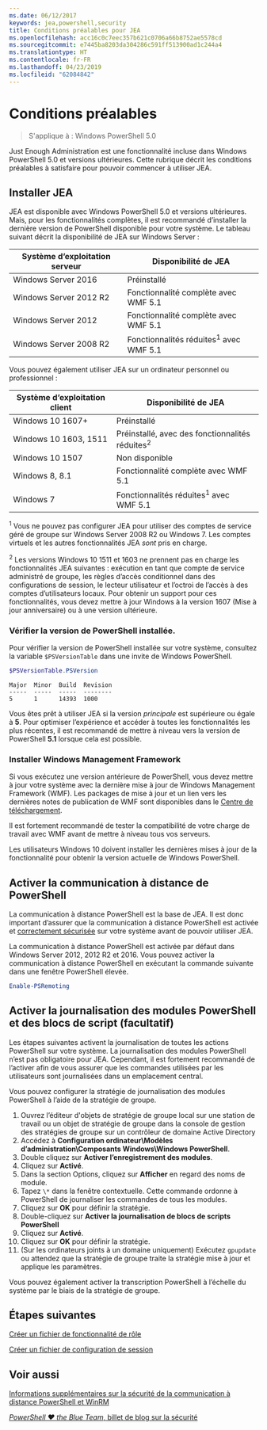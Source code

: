 ```yaml
---
ms.date: 06/12/2017
keywords: jea,powershell,security
title: Conditions préalables pour JEA
ms.openlocfilehash: acc16c0c7eec357b621c0706a66b8752ae5578cd
ms.sourcegitcommit: e7445ba8203da304286c591ff513900ad1c244a4
ms.translationtype: HT
ms.contentlocale: fr-FR
ms.lasthandoff: 04/23/2019
ms.locfileid: "62084842"
---
```

# <a name="prerequisites"></a>Conditions préalables

> S'applique à : Windows PowerShell 5.0

Just Enough Administration est une fonctionnalité incluse dans Windows PowerShell 5.0 et versions ultérieures.
Cette rubrique décrit les conditions préalables à satisfaire pour pouvoir commencer à utiliser JEA.

## <a name="install-jea"></a>Installer JEA

JEA est disponible avec Windows PowerShell 5.0 et versions ultérieures. Mais, pour les fonctionnalités complètes, il est recommandé d’installer la dernière version de PowerShell disponible pour votre système.
Le tableau suivant décrit la disponibilité de JEA sur Windows Server :

Système d’exploitation serveur   | Disponibilité de JEA
--------------------------|--------------------------------
Windows Server 2016       | Préinstallé
Windows Server 2012 R2    | Fonctionnalité complète avec WMF 5.1
Windows Server 2012       | Fonctionnalité complète avec WMF 5.1
Windows Server 2008 R2    | Fonctionnalités réduites<sup>1</sup> avec WMF 5.1

Vous pouvez également utiliser JEA sur un ordinateur personnel ou professionnel :

Système d’exploitation client   | Disponibilité de JEA
--------------------------|-----------------------------------------------------
Windows 10 1607+          | Préinstallé
Windows 10 1603, 1511     | Préinstallé, avec des fonctionnalités réduites<sup>2</sup>
Windows 10 1507           | Non disponible
Windows 8, 8.1            | Fonctionnalité complète avec WMF 5.1
Windows 7                 | Fonctionnalités réduites<sup>1</sup> avec WMF 5.1

<sup>1</sup> Vous ne pouvez pas configurer JEA pour utiliser des comptes de service géré de groupe sur Windows Server 2008 R2 ou Windows 7.
Les comptes virtuels et les autres fonctionnalités JEA *sont* pris en charge.

<sup>2</sup> Les versions Windows 10 1511 et 1603 ne prennent pas en charge les fonctionnalités JEA suivantes : exécution en tant que compte de service administré de groupe, les règles d’accès conditionnel dans des configurations de session, le lecteur utilisateur et l’octroi de l’accès à des comptes d’utilisateurs locaux.
Pour obtenir un support pour ces fonctionnalités, vous devez mettre à jour Windows à la version 1607 (Mise à jour anniversaire) ou à une version ultérieure.

### <a name="check-which-version-of-powershell-is-installed"></a>Vérifier la version de PowerShell installée.

Pour vérifier la version de PowerShell installée sur votre système, consultez la variable `$PSVersionTable` dans une invite de Windows PowerShell.

```powershell
$PSVersionTable.PSVersion
```

```output
Major  Minor  Build  Revision
-----  -----  -----  --------
5      1      14393  1000
```

Vous êtes prêt à utiliser JEA si la version *principale* est supérieure ou égale à **5**.
Pour optimiser l’expérience et accéder à toutes les fonctionnalités les plus récentes, il est recommandé de mettre à niveau vers la version de PowerShell **5.1** lorsque cela est possible.

### <a name="install-windows-management-framework"></a>Installer Windows Management Framework

Si vous exécutez une version antérieure de PowerShell, vous devez mettre à jour votre système avec la dernière mise à jour de Windows Management Framework (WMF).
Les packages de mise à jour et un lien vers les dernières notes de publication de WMF sont disponibles dans le [Centre de téléchargement](https://blogs.msdn.microsoft.com/powershell/2016/02/24/windows-management-framework-wmf-5-0-rtm-packages-has-been-republished/).

Il est fortement recommandé de tester la compatibilité de votre charge de travail avec WMF avant de mettre à niveau tous vos serveurs.

Les utilisateurs Windows 10 doivent installer les dernières mises à jour de la fonctionnalité pour obtenir la version actuelle de Windows PowerShell.

## <a name="enable-powershell-remoting"></a>Activer la communication à distance de PowerShell

La communication à distance PowerShell est la base de JEA.
Il est donc important d’assurer que la communication à distance PowerShell est activée et [correctement sécurisée](/powershell/scripting/setup/winrmsecurity) sur votre système avant de pouvoir utiliser JEA.

La communication à distance PowerShell est activée par défaut dans Windows Server 2012, 2012 R2 et 2016.
Vous pouvez activer la communication à distance PowerShell en exécutant la commande suivante dans une fenêtre PowerShell élevée.

```powershell
Enable-PSRemoting
```

## <a name="enable-powershell-module-and-script-block-logging-optional"></a>Activer la journalisation des modules PowerShell et des blocs de script (facultatif)

Les étapes suivantes activent la journalisation de toutes les actions PowerShell sur votre système.
La journalisation des modules PowerShell n’est pas obligatoire pour JEA. Cependant, il est fortement recommandé de l’activer afin de vous assurer que les commandes utilisées par les utilisateurs sont journalisées dans un emplacement central.

Vous pouvez configurer la stratégie de journalisation des modules PowerShell à l’aide de la stratégie de groupe.

1. Ouvrez l’éditeur d'objets de stratégie de groupe local sur une station de travail ou un objet de stratégie de groupe dans la console de gestion des stratégies de groupe sur un contrôleur de domaine Active Directory
2. Accédez à **Configuration ordinateur\\Modèles d’administration\\Composants Windows\\Windows PowerShell**.
3. Double cliquez sur **Activer l’enregistrement des modules**.
4. Cliquez sur **Activé**.
5. Dans la section Options, cliquez sur **Afficher** en regard des noms de module.
6. Tapez `\*` dans la fenêtre contextuelle. Cette commande ordonne à PowerShell de journaliser les commandes de tous les modules.
7. Cliquez sur **OK** pour définir la stratégie.
8. Double-cliquez sur **Activer la journalisation de blocs de scripts PowerShell**
9. Cliquez sur **Activé**.
10. Cliquez sur **OK** pour définir la stratégie.
11. (Sur les ordinateurs joints à un domaine uniquement) Exécutez `gpupdate` ou attendez que la stratégie de groupe traite la stratégie mise à jour et applique les paramètres.

Vous pouvez également activer la transcription PowerShell à l’échelle du système par le biais de la stratégie de groupe.

## <a name="next-steps"></a>Étapes suivantes

[Créer un fichier de fonctionnalité de rôle](role-capabilities.md)

[Créer un fichier de configuration de session](session-configurations.md)

## <a name="see-also"></a>Voir aussi

[Informations supplémentaires sur la sécurité de la communication à distance PowerShell et WinRM](/powershell/scripting/setup/winrmsecurity)

[*PowerShell ♥ the Blue Team*, billet de blog sur la sécurité](https://blogs.msdn.microsoft.com/powershell/2015/06/09/powershell-the-blue-team/)